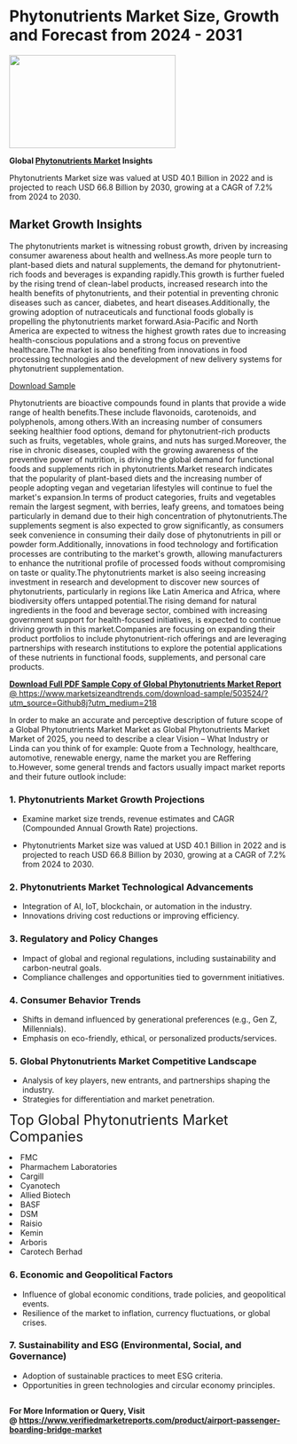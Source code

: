 <H1>Phytonutrients Market Size, Growth and Forecast from 2024 - 2031</H1><img class="aligncenter size-medium wp-image-584254" src="https://thirdeyenews.in/wp-content/uploads/2024/09/Global-Market-Research-300x168.jpeg" alt="" width="300" height="168" /><p><strong>Global&nbsp;<a href="https://www.marketsizeandtrends.com/download-sample/503524/?utm_source=Github8j?utm_medium=218">Phytonutrients Market</a> Insights</strong></p><p>Phytonutrients Market size was valued at USD 40.1 Billion in 2022 and is projected to reach USD 66.8 Billion by 2030, growing at a CAGR of 7.2% from 2024 to 2030.</p><p><h2>Market Growth Insights</h2> <p>The phytonutrients market is witnessing robust growth, driven by increasing consumer awareness about health and wellness.As more people turn to plant-based diets and natural supplements, the demand for phytonutrient-rich foods and beverages is expanding rapidly.This growth is further fueled by the rising trend of clean-label products, increased research into the health benefits of phytonutrients, and their potential in preventing chronic diseases such as cancer, diabetes, and heart diseases.Additionally, the growing adoption of nutraceuticals and functional foods globally is propelling the phytonutrients market forward.Asia-Pacific and North America are expected to witness the highest growth rates due to increasing health-conscious populations and a strong focus on preventive healthcare.The market is also benefiting from innovations in food processing technologies and the development of new delivery systems for phytonutrient supplementation.</p> <p><a href="#" class="download-sample">Download Sample</a></p> <p>Phytonutrients are bioactive compounds found in plants that provide a wide range of health benefits.These include flavonoids, carotenoids, and polyphenols, among others.With an increasing number of consumers seeking healthier food options, demand for phytonutrient-rich products such as fruits, vegetables, whole grains, and nuts has surged.Moreover, the rise in chronic diseases, coupled with the growing awareness of the preventive power of nutrition, is driving the global demand for functional foods and supplements rich in phytonutrients.Market research indicates that the popularity of plant-based diets and the increasing number of people adopting vegan and vegetarian lifestyles will continue to fuel the market's expansion.In terms of product categories, fruits and vegetables remain the largest segment, with berries, leafy greens, and tomatoes being particularly in demand due to their high concentration of phytonutrients.The supplements segment is also expected to grow significantly, as consumers seek convenience in consuming their daily dose of phytonutrients in pill or powder form.Additionally, innovations in food technology and fortification processes are contributing to the market's growth, allowing manufacturers to enhance the nutritional profile of processed foods without compromising on taste or quality.The phytonutrients market is also seeing increasing investment in research and development to discover new sources of phytonutrients, particularly in regions like Latin America and Africa, where biodiversity offers untapped potential.The rising demand for natural ingredients in the food and beverage sector, combined with increasing government support for health-focused initiatives, is expected to continue driving growth in this market.Companies are focusing on expanding their product portfolios to include phytonutrient-rich offerings and are leveraging partnerships with research institutions to explore the potential applications of these nutrients in functional foods, supplements, and personal care products.<p><a href="#" class="get-more"></p><p><span class=""><strong>Download Full PDF Sample Copy of Global Phytonutrients Market Report</strong> @ <a href="https://www.marketsizeandtrends.com/download-sample/503524/?utm_source=Github8j?utm_medium=218" target="_blank">https://www.marketsizeandtrends.com/download-sample/503524/?utm_source=Github8j?utm_medium=218</a></span></p><p>In order to make an accurate and perceptive description of future scope of a Global&nbsp;Phytonutrients Market Market as Global&nbsp;Phytonutrients Market Market of 2025, you need to describe a clear Vision &ndash; What Industry or Linda can you think of for example: Quote from a Technology, healthcare, automotive, renewable energy, name the market you are Reffering to.However, some general trends and factors usually impact market reports and their future outlook include:</p><h3>1.&nbsp;<strong>Phytonutrients Market Growth Projections</strong></h3><ul><li>Examine market size trends, revenue estimates and CAGR (Compounded Annual Growth Rate) projections.</li><li><p>Phytonutrients Market size was valued at USD 40.1 Billion in 2022 and is projected to reach USD 66.8 Billion by 2030, growing at a CAGR of 7.2% from 2024 to 2030.</p></li></ul><h3>2.&nbsp;<strong>Phytonutrients Market Technological Advancements</strong></h3><ul><li>Integration of AI, IoT, blockchain, or automation in the industry.</li><li>Innovations driving cost reductions or improving efficiency.</li></ul><h3>3.&nbsp;<strong>Regulatory and Policy Changes</strong></h3><ul><li>Impact of global and regional regulations, including sustainability and carbon-neutral goals.</li><li>Compliance challenges and opportunities tied to government initiatives.</li></ul><h3>4.&nbsp;<strong>Consumer Behavior Trends</strong></h3><ul><li>Shifts in demand influenced by generational preferences (e.g., Gen Z, Millennials).</li><li>Emphasis on eco-friendly, ethical, or personalized products/services.</li></ul><h3>5.&nbsp;<strong>Global Phytonutrients Market Competitive Landscape</strong></h3><ul><li>Analysis of key players, new entrants, and partnerships shaping the industry.</li><li>Strategies for differentiation and market penetration.</li></ul><p data-pm-slice="1 1 []"><span style="color: inherit; font-family: inherit; font-size: 25px;">Top Global Phytonutrients Market Companies</span></p><div class="" data-test-id=""><p><li>FMC</li><li> Pharmachem Laboratories</li><li> Cargill</li><li> Cyanotech</li><li> Allied Biotech</li><li> BASF</li><li> DSM</li><li> Raisio</li><li> Kemin</li><li> Arboris</li><li> Carotech Berhad</li></p></div><h3>6.&nbsp;<strong>Economic and Geopolitical Factors</strong></h3><ul><li>Influence of global economic conditions, trade policies, and geopolitical events.</li><li>Resilience of the market to inflation, currency fluctuations, or global crises.</li></ul><h3>7.&nbsp;<strong>Sustainability and ESG (Environmental, Social, and Governance)</strong></h3><ul><li>Adoption of sustainable practices to meet ESG criteria.</li><li>Opportunities in green technologies and circular economy principles.</li></ul><h2><strong style="font-size: 14px;">For More Information or Query, Visit @&nbsp;</strong><a style="background-color: #ffffff; font-size: 14px;" href="https://www.marketsizeandtrends.com/report/phytonutrients-market/" target="_blank">https://www.verifiedmarketreports.com/product/airport-passenger-boarding-bridge-market</a></h2>